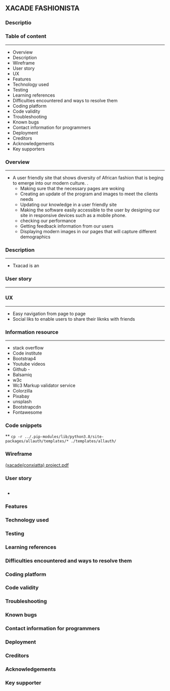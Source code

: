 ## XACADE FASHIONISTA

### Descriptio



### Table of content
---------------------
- Overview
- Description
- Wireframe
- User story
- UX
- Features
- Technology used
- Testing
- Learning references
- Difficulties encountered and ways to resolve them
- Coding platform
- Code validity
- Troubleshooting
- Known bugs
- Contact information for programmers
- Deployment
- Creditors
- Acknowledgements 
- Key supporters 





### Overview
-------------

 -  A user friendly site that shows diversity of African fashion that is beging to emerge into our modern culture.
  .
    - Making sure that the necessary pages are woking
    - Creating an update of the program and images to meet the clients needs
    - Updating our knowledge in a user friendly site
    - Making the software easily accessible to the user by designing our site in responsive devices such as a mobile phone. 
    - checking our performance
    - Getting feedback information from our users
    - Displaying modern images in our pages that will capture different demographics

### Description
--------------------
- Txacad is an 


### User story
------------




### UX
-------
- Easy navigation from page to page 
- Social liks to enable users to share their liknks with friends


### Information resource
-------------
- stack overflow
- Code institute
- Bootstrap4
- Youtube videos 
- Github - 
- Balsamiq
- w3c
- Wc3 Markup validator service
- Colorzilla
- Pixabay
- unsplash
- Bootstrapcdn
 - Fontawesome


### Code snippets
** `cp -r ../.pip-modules/lib/python3.8/site-packages/allauth/templates/* ./templates/allauth/`

### Wireframe
[(xacade(conxiatta) project.pdf](https://github.com/SNmcdarby1/xacade_fashionista/files/6457212/Conxiatta.project.pdf)



### User story


##
* 
###  Features

###  Technology used


###  Testing

###  Learning references

###  Difficulties encountered and ways to resolve them

###  Coding platform

### Code validity

### Troubleshooting

###  Known bugs

###  Contact information for programmers

###  Deployment

###  Creditors

### Acknowledgements 

###  Key supporter